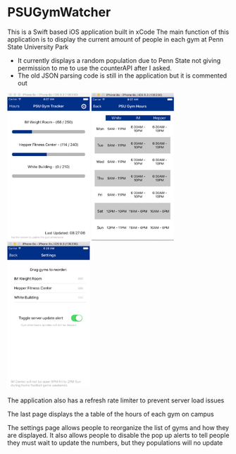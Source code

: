 # PSUGymWatcher
This is a Swift based iOS application built in xCode
The main function of this application is to display the current amount of people in each gym at Penn State University Park
  - It currently displays a random population due to Penn State not giving permission 
    to me to use the counterAPI after I asked.
  - The old JSON parsing code is still in the application but it is commented out

<img src="/Screenshots/GymAttendance.png?raw=true" width="187" height="334" />
<img src="/Screenshots/GymSchedule.png?raw=true" width="187" height="334" />
<img src="/Screenshots/SettingsPage.png?raw=true" width="187" height="334" />

The application also has a refresh rate limiter to prevent server load issues

The last page displays the a table of the hours of each gym on campus

The settings page allows people to reorganize the list of gyms and how they are displayed. It also allows people to disable
the pop up alerts to tell people they must wait to update the numbers, but they populations will no update

